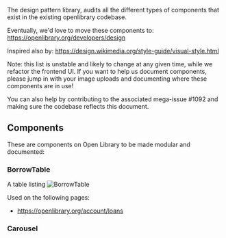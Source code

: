 The design pattern library, audits all the different types of components that exist in the existing openlibrary codebase.

Eventually, we'd love to move these components to:
https://openlibrary.org/developers/design

Inspired also by: https://design.wikimedia.org/style-guide/visual-style.html 

Note: this list is unstable and likely to change at any given time, while we refactor the frontend UI.
If you want to help us document components, please jump in with your image uploads and documenting where these components are in use!

You can also help by contributing to the associated mega-issue #1092 and making sure the codebase reflects this document.

## Components

These are components on Open Library to be made modular and documented:
### BorrowTable

A table listing 
![BorrowTable](https://user-images.githubusercontent.com/148752/45578856-d4a40b00-b838-11e8-826f-9e54f2051257.png)

Used on the following pages:
* https://openlibrary.org/account/loans

### Carousel

